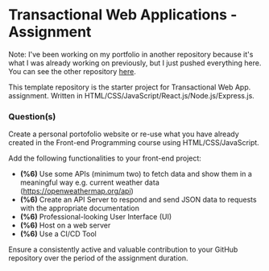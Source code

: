 # Transactional Web Applications - Assignment

Note: I've been working on my portfolio in another repository because it's what I was already working on previously, but I just pushed everything here. You can see the other repository [here](https://github.com/tristandasilva/portfolio-v2).

This template repository is the starter project for Transactional Web App. assignment. Written in HTML/CSS/JavaScript/React.js/Node.js/Express.js.

### Question(s)

Create a personal portofolio website or re-use what you have already created in the Front-end Programming course using HTML/CSS/JavaScript.

Add the following functionalities to your front-end project:

- **(%6)** Use some APIs (minimum two) to fetch data and show them in a meaningful way e.g. current weather data (https://openweathermap.org/api)
- **(%6)** Create an API Server to respond and send JSON data to requests with the appropriate documentation
- **(%6)** Professional-looking User Interface (UI)
- **(%6)** Host on a web server
- **(%6)** Use a CI/CD Tool

Ensure a consistently active and valuable contribution to your GitHub repository over the period of the assignment duration.

